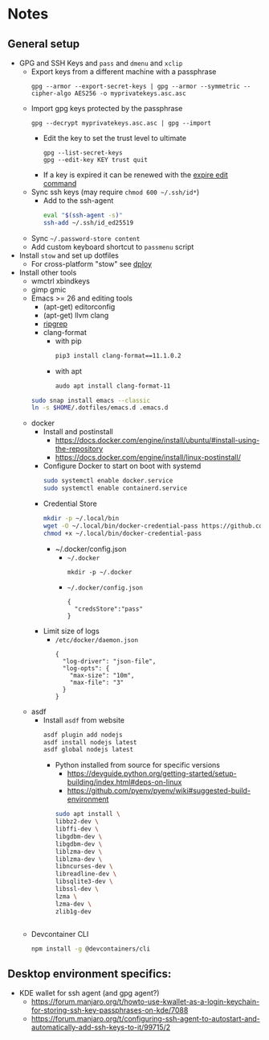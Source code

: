 # Notes

## General setup

* GPG and SSH Keys and `pass` and `dmenu` and `xclip`
  * Export keys from a different machine with a passphrase
    ```
    gpg --armor --export-secret-keys | gpg --armor --symmetric --cipher-algo AES256 -o myprivatekeys.asc.asc
    ```
  * Import gpg keys protected by the passphrase
    ```
    gpg --decrypt myprivatekeys.asc.asc | gpg --import
    ```
    * Edit the key to set the trust level to ultimate
      ```
      gpg --list-secret-keys
      gpg --edit-key KEY trust quit
      ```
    * If a key is expired it can be renewed with the [expire edit command](https://gist.github.com/krisleech/760213ed287ea9da85521c7c9aac1df0)
  * Sync ssh keys (may require `chmod 600 ~/.ssh/id*`)
    * Add to the ssh-agent
      ```bash
      eval "$(ssh-agent -s)"
      ssh-add ~/.ssh/id_ed25519
      ```
  * Sync `~/.password-store content`
  * Add custom keyboard shortcut to `passmenu` script
* Install `stow` and set up dotfiles
  * For cross-platform "stow" see [dploy](https://github.com/arecarn/dploy)
* Install other tools
  * wmctrl xbindkeys
  * gimp gmic
  * Emacs >= 26 and editing tools
    * (apt-get) editorconfig
    * (apt-get) llvm clang
    * [ripgrep](https://github.com/BurntSushi/ripgrep#installation)
    * clang-format
      * with pip
        ```bash
        pip3 install clang-format==11.1.0.2
        ```
      * with apt
        ```bash
        audo apt install clang-format-11
        ```
    ```bash
    sudo snap install emacs --classic
    ln -s $HOME/.dotfiles/emacs.d .emacs.d
    ```
  * docker
    * Install and postinstall
      * https://docs.docker.com/engine/install/ubuntu/#install-using-the-repository
      * https://docs.docker.com/engine/install/linux-postinstall/
    * Configure Docker to start on boot with systemd
      ```bash
      sudo systemctl enable docker.service
      sudo systemctl enable containerd.service
      ```
    * Credential Store
      ```bash
      mkdir -p ~/.local/bin
      wget -O ~/.local/bin/docker-credential-pass https://github.com/docker/docker-credential-helpers/releases/download/v0.8.1/docker-credential-pass-v0.8.1.linux-amd64
      chmod +x ~/.local/bin/docker-credential-pass
      ```
      * ~/.docker/config.json
        * `~/.docker`
          ```
          mkdir -p ~/.docker
          ```
        * `~/.docker/config.json`
          ```
          {
            "credsStore":"pass"
          }
          ```
    * Limit size of logs
      * `/etc/docker/daemon.json`
        ```
        {
          "log-driver": "json-file",
          "log-opts": {
            "max-size": "10m",
            "max-file": "3"
          }
        }
        ```
  * asdf
    * Install `asdf` from website
      ```bash
      asdf plugin add nodejs
      asdf install nodejs latest
      asdf global nodejs latest
      ```
      * Python installed from source for specific versions
        * https://devguide.python.org/getting-started/setup-building/index.html#deps-on-linux
        * https://github.com/pyenv/pyenv/wiki#suggested-build-environment
        ```bash
        sudo apt install \
        libbz2-dev \
        libffi-dev \
        libgdbm-dev \
        libgdbm-dev \
        liblzma-dev \
        liblzma-dev \
        libncurses-dev \
        libreadline-dev \
        libsqlite3-dev \
        libssl-dev \
        lzma \
        lzma-dev \
        zlib1g-dev
    ```
  * Devcontainer CLI
    ```bash
    npm install -g @devcontainers/cli
    ```

## Desktop environment specifics:

* KDE wallet for ssh agent (and gpg agent?)
  * https://forum.manjaro.org/t/howto-use-kwallet-as-a-login-keychain-for-storing-ssh-key-passphrases-on-kde/7088
  * https://forum.manjaro.org/t/configuring-ssh-agent-to-autostart-and-automatically-add-ssh-keys-to-it/99715/2
